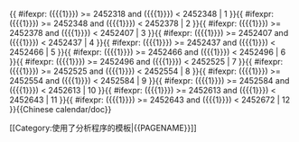 <includeonly>{{ #ifexpr: ({{{1}}}) >= 2452318 and ({{{1}}}) < 2452348 | 1 }}{{ #ifexpr: ({{{1}}}) >= 2452348 and ({{{1}}}) < 2452378 | 2 }}{{ #ifexpr: ({{{1}}}) >= 2452378 and ({{{1}}}) < 2452407 | 3 }}{{ #ifexpr: ({{{1}}}) >= 2452407 and ({{{1}}}) < 2452437 | 4 }}{{ #ifexpr: ({{{1}}}) >= 2452437 and ({{{1}}}) < 2452466 | 5 }}{{ #ifexpr: ({{{1}}}) >= 2452466 and ({{{1}}}) < 2452496 | 6 }}{{ #ifexpr: ({{{1}}}) >= 2452496 and ({{{1}}}) < 2452525 | 7 }}{{ #ifexpr: ({{{1}}}) >= 2452525 and ({{{1}}}) < 2452554 | 8 }}{{ #ifexpr: ({{{1}}}) >= 2452554 and ({{{1}}}) < 2452584 | 9 }}{{ #ifexpr: ({{{1}}}) >= 2452584 and ({{{1}}}) < 2452613 | 10 }}{{ #ifexpr: ({{{1}}}) >= 2452613 and ({{{1}}}) < 2452643 | 11 }}{{ #ifexpr: ({{{1}}}) >= 2452643 and ({{{1}}}) < 2452672 | 12 }}</includeonly><noinclude>{{Chinese calendar/doc}}

[[Category:使用了分析程序的模板|{{PAGENAME}}]]

</noinclude>